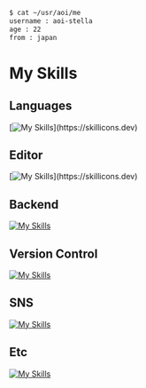```bash
$ cat ~/usr/aoi/me
username : aoi-stella
age : 22
from : japan
```

# My Skills
## Languages
[![My Skills](https://skillicons.dev/icons?i=bash,c,cs,python,kotlin,md,)](https://skillicons.dev)

## Editor
[![My Skills](https://skillicons.dev/icons?i=androidstudio,visualstudio,vscode,vim,idea,)](https://skillicons.dev)


## Backend
[![My Skills](https://skillicons.dev/icons?i=gcp,aws,firebase)](https://skillicons.dev)

## Version Control
[![My Skills](https://skillicons.dev/icons?i=git,github,gitlab)](https://skillicons.dev)

## SNS
[![My Skills](https://skillicons.dev/icons?i=discord,linkedin,twitter)](https://skillicons.dev)

## Etc
[![My Skills](https://skillicons.dev/icons?i=bots,figma,docker,gmail,gradle,linux,powershell,selenium,materialui&perline=5)](https://skillicons.dev)